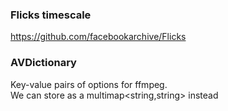   
### Flicks timescale  
  
https://github.com/facebookarchive/Flicks  
  
### AVDictionary  
Key-value pairs of options for ffmpeg.  
We can store as a multimap<string,string> instead  
  
### 
